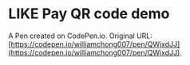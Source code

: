 # LIKE Pay QR code demo

A Pen created on CodePen.io. Original URL: [https://codepen.io/williamchong007/pen/QWjxdJJ](https://codepen.io/williamchong007/pen/QWjxdJJ).


